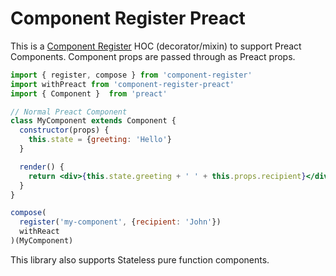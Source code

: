 # Component Register Preact

This is a [Component Register](https://github.com/ryansolid/component-register) HOC (decorator/mixin) to support Preact Components. Component props are passed through as Preact props.

```jsx
import { register, compose } from 'component-register'
import withPreact from 'component-register-preact'
import { Component }  from 'preact'

// Normal Preact Component
class MyComponent extends Component {
  constructor(props) {
    this.state = {greeting: 'Hello'}
  }

  render() {
    return <div>{this.state.greeting + ' ' + this.props.recipient}</div>
  }
}

compose(
  register('my-component', {recipient: 'John'})
  withReact
)(MyComponent)
```

This library also supports Stateless pure function components.